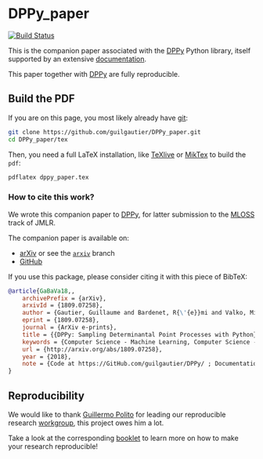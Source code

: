 # DPPy_paper

[![Build Status](https://travis-ci.org/guilgautier/DPPy_paper.svg?branch=arXiv-v1)](https://travis-ci.org/guilgautier/DPPy_paper)

This is the companion paper associated with the [DPPy](https://github.com/guilgautier/DPPy) Python library, itself supported by an extensive [documentation](https://dppy.readthedocs.io/en/latest/).

This paper together with [DPPy](https://github.com/guilgautier/DPPy) are fully reproducible.

## Build the PDF

If you are on this page, you most likely already have [git](https://git-scm.com/):
```bash
git clone https://github.com/guilgautier/DPPy_paper.git
cd DPPy_paper/tex
```

Then, you need a full LaTeX installation, like [TeXlive](https://www.tug.org/texlive/) or [MikTex](https://miktex.org/) to build the `pdf`:
```bash
pdflatex dppy_paper.tex
```

### How to cite this work?

We wrote this companion paper to [DPPy](https://github.com/guilgautier/DPPy), for latter submission to the [MLOSS](http://www.jmlr.org/mloss/) track of JMLR.

The companion paper is available on:
- [arXiv](http://arxiv.org/abs/1809.07258) or see the [`arxiv`](https://github.com/guilgautier/DPPy_paper/tree/arxiv) branch
- [GitHub](https://github.com/guilgautier/DPPy_paper)

If you use this package, please consider citing it with this piece of BibTeX:

```bibtex
@article{GaBaVa18,,
    archivePrefix = {arXiv},
    arxivId = {1809.07258},
    author = {Gautier, Guillaume and Bardenet, R{\'{e}}mi and Valko, Michal},
    eprint = {1809.07258},
    journal = {ArXiv e-prints},
    title = {{DPPy: Sampling Determinantal Point Processes with Python}},
    keywords = {Computer Science - Machine Learning, Computer Science - Mathematical Software, Statistics - Machine Learning},
    url = {http://arxiv.org/abs/1809.07258},
    year = {2018},
    note = {Code at https://GitHub.com/guilgautier/DPPy/ ; Documentation at http://DPPy.ReadTheDocs.io/}
}
```

## Reproducibility

We would like to thank [Guillermo Polito](https://guillep.github.io/) for leading our reproducible research [workgroup](https://github.com/CRIStAL-PADR/reproducible-research-SE-notes), this project owes him a lot.

Take a look at the corresponding [booklet](https://github.com/CRIStAL-PADR/reproducible-research-SE-notes) to learn more on how to make your research reproducible!
